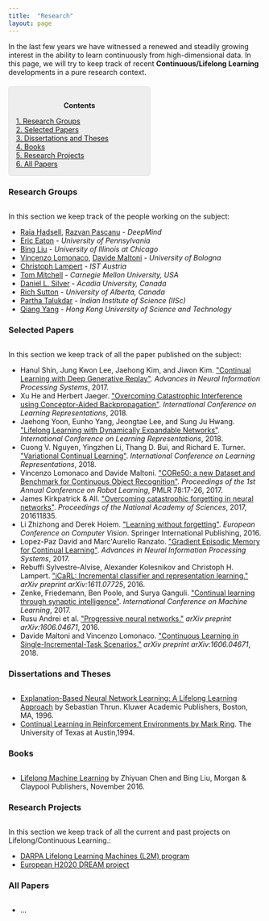 ```yaml
---
title:  "Research"
layout: page
---
```


In the last few years we have witnessed a renewed and steadily growing interest in the ability to learn continuously from high-dimensional data. In this page, we will try to keep track of recent **Continuous/Lifelong Learning** developments in a pure research context.

<div style="background: rgba(0,0,0,0.06) none repeat scroll 0% 0%; border: 1px solid rgb(222, 222, 222); padding: 1em; border-radius: 5px; margin-top:20px; max-width: 50%">
	<p style="text-align: center;"><strong>Contents</strong></p>
	<p style="text-align: left; margin-bottom: 0px;">	
		<a href="#research_groups">1. Research Groups</a><br>
		<a href="#selected_papers">2. Selected Papers</a><br>
		<a href="#dissertations">3. Dissertations and Theses</a><br>
		<a href="#books">4. Books</a><br>
		<a href="#projects">5. Research Projects</a><br>
		<a href="#other_papers">6. All Papers</a>
	</p>
</div>

<a href="#research_groups"></a>
<h3 id="" style="margin-bottom: 30px;">Research Groups</h3>

In this section we keep track of the people working on the subject:

- [Raia Hadsell][raia], [Razvan Pascanu][pascanu] - *DeepMind*
- [Eric Eaton][eaton] - *University of Pennsylvania*
- [Bing Liu][liu] - *University of Illinois at Chicago*
- [Vincenzo Lomonaco][lomonaco], [Davide Maltoni][maltoni] - *University of Bologna*
- [Christoph Lampert](http://pub.ist.ac.at/~chl/) - *IST Austria*
- [Tom Mitchell](http://www.cs.cmu.edu/~tom/) - *Carnegie Mellon University, USA*
- [Daniel L. Silver](http://plato.acadiau.ca/courses/comp/dsilver/DLSWebSIte/Welcome.html) - *Acadia University, Canada*
- [Rich Sutton](https://www.ualberta.ca/science/about-us/contact-us/faculty-directory/rich-sutton) - *University of Alberta, Canada*
- [Partha Talukdar](http://talukdar.net/) - *Indian Institute of Science (IISc)*
- [Qiang Yang](http://www.cs.ust.hk/~qyang/) - *Hong Kong University of Science and Technology*

<a href="#selected_papers"></a>
<h3 id="" style="margin-bottom: 30px;">Selected Papers</h3>

In this section we keep track of all the paper published on the subject:

- Hanul Shin, Jung Kwon Lee, Jaehong Kim, and Jiwon Kim. ["Continual Learning with Deep Generative Replay"][dgr]. *Advances in Neural Information Processing Systems*, 2017.
- Xu He and Herbert Jaeger. ["Overcoming Catastrophic Interference using Conceptor-Aided Backpropagation"][cab]. *International Conference on Learning Representations*, 2018.
- Jaehong Yoon, Eunho Yang, Jeongtae Lee, and Sung Ju Hwang. ["Lifelong Learning with Dynamically Expandable Networks"][den]. *International Conference on Learning Representations*, 2018.
- Cuong V. Nguyen, Yingzhen Li, Thang D. Bui, and Richard E. Turner. ["Variational Continual Learning"][vcl]. *International Conference on Learning Representations*, 2018.
- Vincenzo Lomonaco and Davide Maltoni. ["CORe50: a new Dataset and Benchmark for Continuous Object Recognition"][core50]. *Proceedings of the 1st Annual Conference on Robot Learning*, PMLR 78:17-26, 2017.
- James Kirkpatrick & All. ["Overcoming catastrophic forgetting in neural networks"][ewc]. *Proceedings of the National Academy of Sciences*, 2017, 201611835.
- Li Zhizhong and Derek Hoiem. ["Learning without forgetting"][lwf]. *European Conference on Computer Vision*. Springer International Publishing, 2016.
- Lopez-Paz David and Marc'Aurelio Ranzato. ["Gradient Episodic Memory for Continual Learning"][gem]. *Advances in Neural Information Processing Systems*, 2017.
- Rebuffi Sylvestre-Alvise, Alexander Kolesnikov and Christoph H. Lampert. ["iCaRL: Incremental classifier and representation learning."][icarl] *arXiv preprint arXiv:1611.07725*, 2016.
- Zenke, Friedemann, Ben Poole, and Surya Ganguli. ["Continual learning through synaptic intelligence"][syn]. *International Conference on Machine Learning*, 2017.
- Rusu Andrei et al. ["Progressive neural networks."][pnn] *arXiv preprint arXiv:1606.04671*, 2016.
- Davide Maltoni and Vincenzo Lomonaco. ["Continuous Learning in Single-Incremental-Task Scenarios."](https://arxiv.org/abs/1806.08568) *arXiv preprint arXiv:1606.04671*, 2018.

<a href="#dissertation"></a>
<h3 id="" style="margin-bottom: 30px;">Dissertations and Theses</h3>

- [Explanation-Based Neural Network Learning: A Lifelong Learning Approach](http://robots.stanford.edu/papers/thrun.book.html) by Sebastian Thrun. Kluwer Academic Publishers, Boston, MA, 1996.  
- [Continual Learning in Reinforcement Environments by Mark Ring](http://people.idsia.ch/~ring/Ring-dissertation.pdf). The University of Texas at Austin,1994. 

<a href="#books"></a>
<h3 id="" style="margin-bottom: 30px;">Books</h3>

- [Lifelong Machine Learning](https://www.cs.uic.edu/~liub/lifelong-machine-learning.html) by Zhiyuan Chen and Bing Liu, Morgan & Claypool Publishers, November 2016.

<a href="#projects"></a>
<h3 id="projects" style="margin-bottom: 30px;">Research Projects</h3>

In this section we keep track of all the current and past projects on Lifelong/Continuous Learning.:

- [DARPA Lifelong Learning Machines (L2M) program][l2m]
- [European H2020 DREAM project][dream]

<a href="#all_papers"></a>
<h3 id="" style="margin-bottom: 30px;">All Papers</h3>

- ...

[linkedin]: https://www.linkedin.com/in/vincenzo
[raia]: http://raiahadsell.com/index.html
[pascanu]: https://scholar.google.ca/citations?user=eSPY8LwAAAAJ&hl=en
[eaton]: https://www.seas.upenn.edu/~eeaton/
[liu]: https://www.cs.uic.edu/~liub/
[lomonaco]: vincenzolomonaco.com
[maltoni]: https://www.unibo.it/sitoweb/davide.maltoni/
[l2m]: http://www.darpa.mil/news-events/2017-03-16
[dream]: http://www.robotsthatdream.eu/
[core50]: http://proceedings.mlr.press/v78/lomonaco17a.html
[ewc]: http://www.pnas.org/content/114/13/3521.abstract
[lwf]: http://www.pnas.org/content/114/13/3521.abstract
[gem]: http://papers.nips.cc/paper/7225-gradient-episodic-memory-for-continuum-learning
[icarl]: https://arxiv.org/abs/1611.07725
[syn]: http://proceedings.mlr.press/v70/zenke17a.html
[pnn]: https://arxiv.org/abs/1606.04671
[vcl]: https://openreview.net/pdf?id=BkQqq0gRb
[den]: https://openreview.net/pdf?id=Sk7KsfW0-
[cab]: https://openreview.net/pdf?id=B1al7jg0b
[dgr]: https://papers.nips.cc/paper/6892-continual-learning-with-deep-generative-replay.pdf
